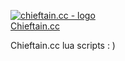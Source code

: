 <a href="https://chieftain.cc"><img src="https://i.ibb.co/yF1BFXkc/logo-3.png" alt="chieftain.cc - logo" border="0"></a>   
<a href="https://chieftain.cc">Chieftain.cc</a>   

Chieftain.cc lua scripts : )
